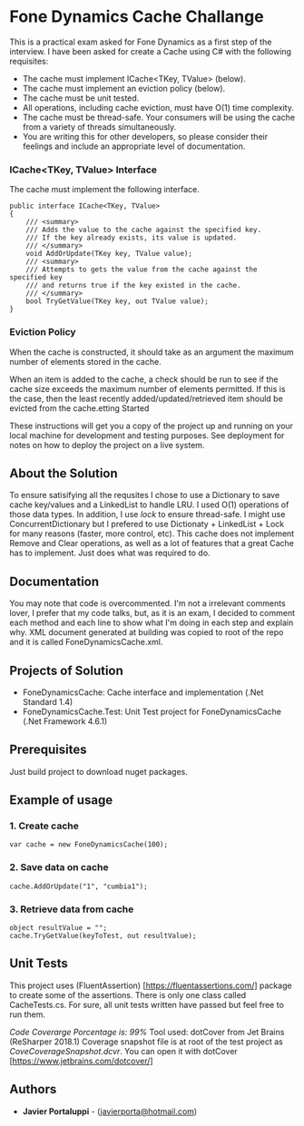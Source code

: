 ﻿# Fone Dynamics Cache Challange

This is a practical exam asked for Fone Dynamics as a first step of the interview. I have been asked for create a Cache using C# with the following requisites:

* The cache must implement ICache<TKey, TValue> (below).
* The cache must implement an eviction policy (below).
* The cache must be unit tested.
* All operations, including cache eviction, must have O(1) time complexity.
* The cache must be thread-safe. Your consumers will be using the cache from a variety of threads simultaneously.
* You are writing this for other developers, so please consider their feelings and include an appropriate level of documentation.

### ICache<TKey, TValue> Interface
The cache must implement the following interface.

    public interface ICache<TKey, TValue>
    {
        /// <summary>
        /// Adds the value to the cache against the specified key.
        /// If the key already exists, its value is updated.
        /// </summary>
        void AddOrUpdate(TKey key, TValue value);
        /// <summary>
        /// Attempts to gets the value from the cache against the specified key
        /// and returns true if the key existed in the cache.
        /// </summary>
        bool TryGetValue(TKey key, out TValue value);
    }

### Eviction Policy
When the cache is constructed, it should take as an argument the maximum number of elements stored in the cache.

When an item is added to the cache, a check should be run to see if the cache size exceeds the maximum number of elements permitted. If this is the case, then the least recently added/updated/retrieved item should be evicted from the cache.etting Started

These instructions will get you a copy of the project up and running on your local machine for development and testing purposes. See deployment for notes on how to deploy the project on a live system.


## About the Solution

To ensure satisifying all the requsites I chose to use a Dictionary to save cache key/values and a LinkedList to handle LRU.
I used O(1) operations of those data types. In addition, I use *lock* to ensure thread-safe. I might use ConcurrentDictionary but I prefered to use Dictionaty + LinkedList + Lock for many reasons (faster, more control, etc).
This cache does not implement Remove and Clear operations, as well as a lot of features that a great Cache has to implement. Just does what was required to do.

## Documentation
You may note that code is overcommented. I'm not a irrelevant comments lover, I prefer that my code talks, but, as it is an exam, I decided to comment each method and each line to show what I'm doing in each step and explain why.
XML document generated at building was copied to root of the repo and it is called FoneDynamicsCache.xml.


## Projects of Solution

* FoneDynamicsCache: Cache interface and implementation (.Net Standard 1.4)
* FoneDynamicsCache.Test: Unit Test project for FoneDynamicsCache (.Net Framework 4.6.1)

## Prerequisites

Just build project to download nuget packages.

## Example of usage 

### 1. Create cache

    var cache = new FoneDynamicsCache(100);

### 2. Save data on cache

    cache.AddOrUpdate("1", "cumbia1");

### 3. Retrieve data from cache

    object resultValue = "";
    cache.TryGetValue(keyToTest, out resultValue);

## Unit Tests

This project uses (FluentAssertion) [https://fluentassertions.com/] package to create some of the assertions.
There is only one class called CacheTests.cs.
For sure, all unit tests written have passed but feel free to run them.

*Code Coverarge Porcentage is: 99%* Tool used: dotCover from Jet Brains (ReSharper 2018.1) Coverage snapshot file is at root of the test project as *CoveCoverageSnapshot.dcvr*. You can open it with dotCover [https://www.jetbrains.com/dotcover/]

## Authors

* **Javier Portaluppi** - (javierporta@hotmail.com)
